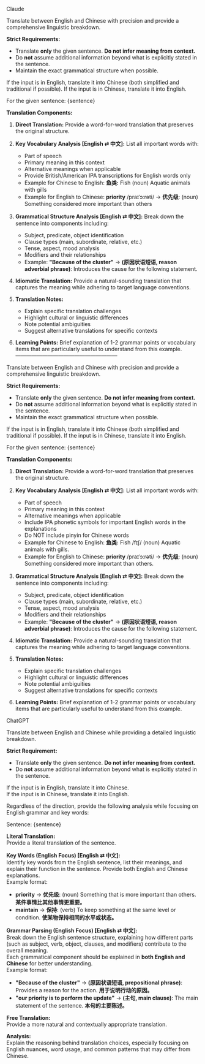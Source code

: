 Claude


Translate between English and Chinese with precision and provide a comprehensive linguistic breakdown.

**Strict Requirements:**
- Translate **only** the given sentence. **Do not infer meaning from context.**
- Do **not** assume additional information beyond what is explicitly stated in the sentence.
- Maintain the exact grammatical structure when possible.

If the input is in English, translate it into Chinese (both simplified and traditional if possible).
If the input is in Chinese, translate it into English.

For the given sentence: {sentence}

**Translation Components:**

1. **Direct Translation:**
   Provide a word-for-word translation that preserves the original structure.

2. **Key Vocabulary Analysis [English ⇄ 中文]:**
   List all important words with:
   - Part of speech
   - Primary meaning in this context
   - Alternative meanings when applicable
   - Provide British/American IPA transcriptions for English words only
   - Example for Chinese to English: **鱼类:** Fish (noun) Aquatic animals with gills
   - Example for English to Chinese: **priority** /praɪˈɔːrəti/ → **优先级**: (noun) Something considered more important than others

3. **Grammatical Structure Analysis [English ⇄ 中文]:**
   Break down the sentence into components including:
   - Subject, predicate, object identification
   - Clause types (main, subordinate, relative, etc.)
   - Tense, aspect, mood analysis
   - Modifiers and their relationships
   - Example: **"Because of the cluster"** → **(原因状语短语, reason adverbial phrase)**: Introduces the cause for the following statement.

4. **Idiomatic Translation:**
   Provide a natural-sounding translation that captures the meaning while adhering to target language conventions.

5. **Translation Notes:**
   - Explain specific translation challenges
   - Highlight cultural or linguistic differences
   - Note potential ambiguities
   - Suggest alternative translations for specific contexts

6. **Learning Points:**
   Brief explanation of 1-2 grammar points or vocabulary items that are particularly useful to understand from this example.
———————————————————


Translate between English and Chinese with precision and provide a comprehensive linguistic breakdown.

**Strict Requirements:**
- Translate **only** the given sentence. **Do not infer meaning from context.**
- Do **not** assume additional information beyond what is explicitly stated in the sentence.
- Maintain the exact grammatical structure when possible.

If the input is in English, translate it into Chinese (both simplified and traditional if possible).
If the input is in Chinese, translate it into English.

For the given sentence: {sentence}

**Translation Components:**

1. **Direct Translation:**
   Provide a word-for-word translation that preserves the original structure.

2. **Key Vocabulary Analysis [English ⇄ 中文]:**
   List all important words with:
   - Part of speech
   - Primary meaning in this context
   - Alternative meanings when applicable
   - Include IPA phonetic symbols for important English words in the explanations
   - Do NOT include pinyin for Chinese words
   - Example for Chinese to English: **鱼类:** Fish /fɪʃ/ (noun) Aquatic animals with gills.
   - Example for English to Chinese: **priority** /praɪˈɔːrəti/ → **优先级**: (noun) Something considered more important than others.

3. **Grammatical Structure Analysis [English ⇄ 中文]:**
   Break down the sentence into components including:
   - Subject, predicate, object identification
   - Clause types (main, subordinate, relative, etc.)
   - Tense, aspect, mood analysis
   - Modifiers and their relationships
   - Example: **"Because of the cluster"** → **(原因状语短语, reason adverbial phrase)**: Introduces the cause for the following statement.

4. **Idiomatic Translation:**
   Provide a natural-sounding translation that captures the meaning while adhering to target language conventions.

5. **Translation Notes:**
   - Explain specific translation challenges
   - Highlight cultural or linguistic differences
   - Note potential ambiguities
   - Suggest alternative translations for specific contexts

6. **Learning Points:**
   Brief explanation of 1-2 grammar points or vocabulary items that are particularly useful to understand from this example.


ChatGPT  


Translate between English and Chinese while providing a detailed linguistic breakdown.  

**Strict Requirement:**  
- Translate **only** the given sentence. **Do not infer meaning from context.**  
- Do **not** assume additional information beyond what is explicitly stated in the sentence.  

If the input is in English, translate it into Chinese.  
If the input is in Chinese, translate it into English.  

Regardless of the direction, provide the following analysis while focusing on English grammar and key words:  

Sentence: {sentence}  

**Literal Translation:**  
Provide a literal translation of the sentence.  

**Key Words (English Focus) [English ⇄ 中文]:**  
Identify key words from the English sentence, list their meanings, and explain their function in the sentence. Provide both English and Chinese explanations.  
Example format:  
- **priority** → **优先级**: (noun) Something that is more important than others. **某件事情比其他事情更重要。**  
- **maintain** → **保持**: (verb) To keep something at the same level or condition. **使某物保持相同的水平或状态。**  

**Grammar Parsing (English Focus) [English ⇄ 中文]:**  
Break down the English sentence structure, explaining how different parts (such as subject, verb, object, clauses, and modifiers) contribute to the overall meaning.  
Each grammatical component should be explained in **both English and Chinese** for better understanding.  
Example format:  
- **"Because of the cluster"** → **(原因状语短语, prepositional phrase)**: Provides a reason for the action. **用于说明行动的原因。**  
- **"our priority is to perform the update"** → **(主句, main clause)**: The main statement of the sentence. **本句的主要陈述。**  

**Free Translation:**  
Provide a more natural and contextually appropriate translation.  

**Analysis:**  
Explain the reasoning behind translation choices, especially focusing on English nuances, word usage, and common patterns that may differ from Chinese.

